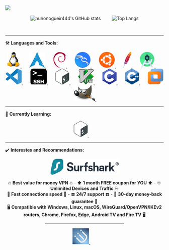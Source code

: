 <!-- ### Hi there 👋 -->

<!--
**G4NST3/G4NST3** is a ✨ _special_ ✨ repository because its `README.md` (this file) appears on your GitHub profile.

Here are some ideas to get you started:

- 🔭 I’m currently working on ...
- 🌱 I’m currently learning ...
- 👯 I’m looking to collaborate on ...
- 🤔 I’m looking for help with ...
- 💬 Ask me about ...
- 📫 How to reach me: ...
- 😄 Pronouns: ...
- ⚡ Fun fact: ...
-->


<div id="" align="left">
  
<img src="https://media1.giphy.com/media/gjrYDwbjnK8x36xZIO/giphy.gif?cid=ecf05e47jbunk2q2i9q99rfhs4po893v8cn0jr6byknuwqon&rid=giphy.gif&ct=s" height="150" />
</div>
  
<div id="" align="center">
  
![nunonogueir444's GitHub stats](https://github-readme-stats.vercel.app/api?username=nunonogueir444&theme=merko&show_icons=true&count_private=true&bg_color=00000000&border_radius=1) &nbsp; &nbsp; &nbsp; &nbsp; ![Top Langs](https://github-readme-stats.vercel.app/api/top-langs/?username=nunonogueir444&theme=merko&bg_color=00000000&border_radius=1)
<!-- https://github.com/anuraghazra/github-readme-stats -->
<img src="https://komarev.com/ghpvc/?username=G4NST3&style=for-the-badge&color=blue&label=PROFILE+VIEWS" alt=""/>
<hr/>
</div>

🛠️ **Languages and Tools:**

<div id="" align="center">
<a href="https://kernel.org/"> <img src="/images/linux.png" alt="Linux" width="" height=""> </a> &nbsp; &nbsp; &nbsp;
<a href="https://archlinux.org/"> <img src="/images/arch.png" alt="Arch" width="" height=""> </a> &nbsp; &nbsp; &nbsp;
<a href="https://www.debian.org/"> <img src="/images/debian.png" alt="Debian" width="" height=""> </a> &nbsp; &nbsp; &nbsp;
<a href="https://www.kali.org/"> <img src="/images/kali.png" alt="Kali" width="" height=""> </a> &nbsp; &nbsp; &nbsp;
<a href="https://ubuntu.com/"> <img src="/images/ubuntu.png" alt="Ubuntu" width="" height=""> </a> &nbsp; &nbsp; &nbsp;
<a href="https://www.apache.org/"> <img src="/images/apache.png" alt="Apache" width="" height=""> </a> &nbsp; &nbsp; &nbsp;
<a href="https://developer.android.com/studio"> <img src="/images/androidstudio.png" alt="Android Studio" width="" height=""> </a> &nbsp; &nbsp; &nbsp;
<a href="https://code.visualstudio.com/"> <img src="/images/vscode.png" alt="Visual Studio Code" width="" height=""> </a> &nbsp; &nbsp; &nbsp;
<a href="https://www.openssh.com/"> <img src="/images/ssh.png" alt="Secure Shell Protocol" width="" height=""> </a> &nbsp; &nbsp; &nbsp;
<a href="https://tiswww.case.edu/php/chet/bash/bashtop.html"> <img src="/images/bash.png" alt="Bash" width="" height=""> </a> &nbsp; &nbsp; &nbsp;
<a href="https://www.vim.org/"> <img src="/images/vim.png" alt="Vim" width="" height=""> </a> &nbsp; &nbsp; &nbsp;
<a href="https://www.w3schools.com/c/"> <img src="/images/c.png" alt="c" width="" height=""> </a> &nbsp; &nbsp; &nbsp;
<a href="https://cplusplus.com/"> <img src="/images/c++.png" alt="c++" width="" height=""> </a> &nbsp; &nbsp; &nbsp;
<a href="https://www.vmware.com/products/workstation-pro.html"> <img src="/images/vmwareworkstation.png" alt="VMware Workstation" width="" height=""> </a> &nbsp; &nbsp; &nbsp;
<a href="https://www.gimp.org/"> <img src="/images/gimp.png" alt="Gimp" width="" height=""> </a> &nbsp; &nbsp; &nbsp;
<hr/>
</div>

🧠 **Currently Learning:** 

<div id="" align="center">
<a href="https://tiswww.case.edu/php/chet/bash/bashtop.html"> <img src="/images/bash.png" alt="Bash" width="" height=""> </a> &nbsp; &nbsp; &nbsp;
<hr/>
</div>

✔️ **Interestes and Recommendations:** 

<div id="" align="center">
<a href="https://surfshark.club/friend/mC8gAGaq"> <img src="/images/surfshark.png" alt="Surfshark" width="" height=""></a>

🔥 **Best value for money VPN** 🔥 - ⬆️ **1 month FREE coupon for YOU** ⬆️ - ♾️ **Unlimited Devices and Traffic** ♾️<br/>
🏃 **Fast connections speed** 🏃 - ☎️ **24/7 support** ☎️ - 🤑 **30-day money-back guarantee** 🤑<br/>
🖥️ **Compatible with Windows, Linux, macOS, WireGuard/OpenVPN/IKEv2 routers, Chrome, Firefox, Edge, Android TV and Fire TV** 🖥️
<p>

  <hr width="50%"/>
    
<a href="https://i3wm.org/"> <img src="/images/i3.png" alt="i3 Window Manager" width="" height=""> </a> &nbsp; &nbsp; &nbsp;
</div>
